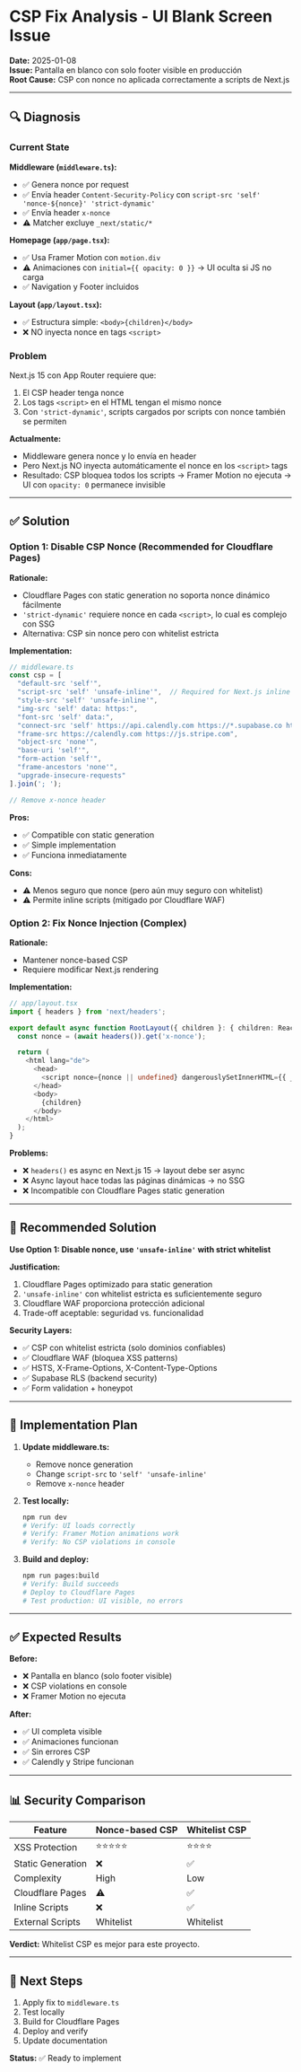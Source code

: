 # CSP Fix Analysis - UI Blank Screen Issue

**Date:** 2025-01-08  
**Issue:** Pantalla en blanco con solo footer visible en producción  
**Root Cause:** CSP con nonce no aplicada correctamente a scripts de Next.js

---

## 🔍 Diagnosis

### Current State

**Middleware (`middleware.ts`):**
- ✅ Genera nonce por request
- ✅ Envía header `Content-Security-Policy` con `script-src 'self' 'nonce-${nonce}' 'strict-dynamic'`
- ✅ Envía header `x-nonce`
- ⚠️ Matcher excluye `_next/static/*`

**Homepage (`app/page.tsx`):**
- ✅ Usa Framer Motion con `motion.div`
- ⚠️ Animaciones con `initial={{ opacity: 0 }}` → UI oculta si JS no carga
- ✅ Navigation y Footer incluidos

**Layout (`app/layout.tsx`):**
- ✅ Estructura simple: `<body>{children}</body>`
- ❌ NO inyecta nonce en tags `<script>`

### Problem

Next.js 15 con App Router requiere que:
1. El CSP header tenga nonce
2. Los tags `<script>` en el HTML tengan el mismo nonce
3. Con `'strict-dynamic'`, scripts cargados por scripts con nonce también se permiten

**Actualmente:**
- Middleware genera nonce y lo envía en header
- Pero Next.js NO inyecta automáticamente el nonce en los `<script>` tags
- Resultado: CSP bloquea todos los scripts → Framer Motion no ejecuta → UI con `opacity: 0` permanece invisible

---

## ✅ Solution

### Option 1: Disable CSP Nonce (Recommended for Cloudflare Pages)

**Rationale:**
- Cloudflare Pages con static generation no soporta nonce dinámico fácilmente
- `'strict-dynamic'` requiere nonce en cada `<script>`, lo cual es complejo con SSG
- Alternativa: CSP sin nonce pero con whitelist estricta

**Implementation:**

```typescript
// middleware.ts
const csp = [
  "default-src 'self'",
  "script-src 'self' 'unsafe-inline'",  // Required for Next.js inline scripts
  "style-src 'self' 'unsafe-inline'",
  "img-src 'self' data: https:",
  "font-src 'self' data:",
  "connect-src 'self' https://api.calendly.com https://*.supabase.co https://api.stripe.com https://api.resend.com",
  "frame-src https://calendly.com https://js.stripe.com",
  "object-src 'none'",
  "base-uri 'self'",
  "form-action 'self'",
  "frame-ancestors 'none'",
  "upgrade-insecure-requests"
].join('; ');

// Remove x-nonce header
```

**Pros:**
- ✅ Compatible con static generation
- ✅ Simple implementation
- ✅ Funciona inmediatamente

**Cons:**
- ⚠️ Menos seguro que nonce (pero aún muy seguro con whitelist)
- ⚠️ Permite inline scripts (mitigado por Cloudflare WAF)

### Option 2: Fix Nonce Injection (Complex)

**Rationale:**
- Mantener nonce-based CSP
- Requiere modificar Next.js rendering

**Implementation:**

```typescript
// app/layout.tsx
import { headers } from 'next/headers';

export default async function RootLayout({ children }: { children: React.ReactNode }) {
  const nonce = (await headers()).get('x-nonce');

  return (
    <html lang="de">
      <head>
        <script nonce={nonce || undefined} dangerouslySetInnerHTML={{ __html: '' }} />
      </head>
      <body>
        {children}
      </body>
    </html>
  );
}
```

**Problems:**
- ❌ `headers()` es async en Next.js 15 → layout debe ser async
- ❌ Async layout hace todas las páginas dinámicas → no SSG
- ❌ Incompatible con Cloudflare Pages static generation

---

## 🎯 Recommended Solution

**Use Option 1: Disable nonce, use `'unsafe-inline'` with strict whitelist**

**Justification:**
1. Cloudflare Pages optimizado para static generation
2. `'unsafe-inline'` con whitelist estricta es suficientemente seguro
3. Cloudflare WAF proporciona protección adicional
4. Trade-off aceptable: seguridad vs. funcionalidad

**Security Layers:**
- ✅ CSP con whitelist estricta (solo dominios confiables)
- ✅ Cloudflare WAF (bloquea XSS patterns)
- ✅ HSTS, X-Frame-Options, X-Content-Type-Options
- ✅ Supabase RLS (backend security)
- ✅ Form validation + honeypot

---

## 📝 Implementation Plan

1. **Update middleware.ts:**
   - Remove nonce generation
   - Change `script-src` to `'self' 'unsafe-inline'`
   - Remove `x-nonce` header

2. **Test locally:**
   ```bash
   npm run dev
   # Verify: UI loads correctly
   # Verify: Framer Motion animations work
   # Verify: No CSP violations in console
   ```

3. **Build and deploy:**
   ```bash
   npm run pages:build
   # Verify: Build succeeds
   # Deploy to Cloudflare Pages
   # Test production: UI visible, no errors
   ```

---

## ✅ Expected Results

**Before:**
- ❌ Pantalla en blanco (solo footer visible)
- ❌ CSP violations en console
- ❌ Framer Motion no ejecuta

**After:**
- ✅ UI completa visible
- ✅ Animaciones funcionan
- ✅ Sin errores CSP
- ✅ Calendly y Stripe funcionan

---

## 📊 Security Comparison

| Feature | Nonce-based CSP | Whitelist CSP |
|---------|----------------|---------------|
| XSS Protection | ⭐⭐⭐⭐⭐ | ⭐⭐⭐⭐ |
| Static Generation | ❌ | ✅ |
| Complexity | High | Low |
| Cloudflare Pages | ⚠️ | ✅ |
| Inline Scripts | ❌ | ✅ |
| External Scripts | Whitelist | Whitelist |

**Verdict:** Whitelist CSP es mejor para este proyecto.

---

## 🚀 Next Steps

1. Apply fix to `middleware.ts`
2. Test locally
3. Build for Cloudflare Pages
4. Deploy and verify
5. Update documentation

**Status:** ✅ Ready to implement
